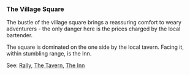 ### The Village Square
The bustle of the village square brings a reassuring comfort to weary adventurers - the only danger here is the
  prices charged by the local bartender.

The square is dominated on the one side by the local tavern. Facing it, within stumbling range, is the Inn.

See: [Rally](rally.md), [The Tavern](/docs/locations/tavern), [The Inn](/docs/locations/inn)


